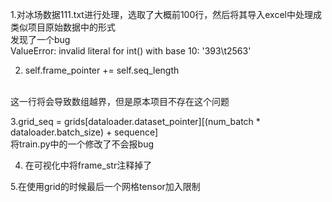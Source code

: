 

1.对冰场数据111.txt进行处理，选取了大概前100行，然后将其导入excel中处理成类似项目原始数据中的形式
</br>
发现了一个bug
</br>
ValueError: invalid literal for int() with base 10: '393\t2563'

2. self.frame_pointer += self.seq_length
<br>
这一行将会导致数组越界，但是原本项目不存在这个问题

3.grid_seq = grids[dataloader.dataset_pointer][(num_batch * dataloader.batch_size) + sequence]
 <br>
 将train.py中的一个修改了不会报bug
 
4. 在可视化中将frame_str注释掉了

5.在使用grid的时候最后一个网格tensor加入限制


